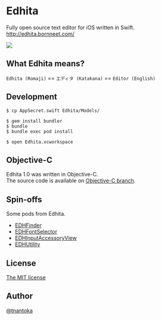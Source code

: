 Edhita
======

Fully open source text editor for iOS written in Swift.  
http://edhita.bornneet.com/

![](/screenshot.png)

## What Edhita means?

`Edhita (Romaji)` == `エディタ (Katakana)` == `Editor (English)`

## Development

```
$ cp AppSecret.swift Edhita/Models/

$ gem install bundler
$ bundle
$ bundle exec pod install

$ open Edhita.xcworkspace
```

## Objective-C

Edhita 1.0 was written in Objective-C.  
The source code is available on [Objective-C branch](https://github.com/tnantoka/edhita/tree/Objective-C).

## Spin-offs

Some pods from Edhita.

* [EDHFinder](https://github.com/tnantoka/EDHFinder)
* [EDHFontSelector](https://github.com/tnantoka/EDHFontSelector)
* [EDHInputAccessoryView](https://github.com/tnantoka/EDHInputAccessoryView)
* [EDHUtility](https://github.com/tnantoka/EDHUtility)

## License

[The MIT license](/LICENSE)

## Author

[@tnantoka](https://twitter.com/tnantoka)

